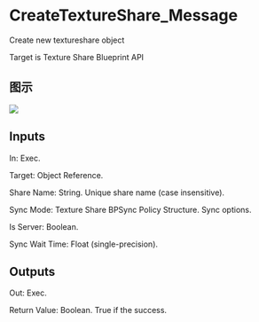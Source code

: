 # CreateTextureShare_Message

Create new textureshare object

Target is Texture Share Blueprint API

## 图示

![]($-20221218-21115644.png)

## Inputs

In: Exec.

Target: Object Reference.

Share Name: String. Unique share name (case insensitive).

Sync Mode: Texture Share BPSync Policy Structure. Sync options.

Is Server: Boolean.

Sync Wait Time: Float (single-precision).  

## Outputs

Out: Exec.

Return Value: Boolean. True if the success.

